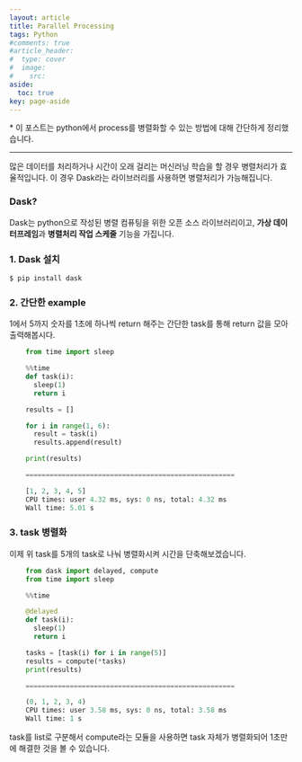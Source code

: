```yaml
---
layout: article
title: Parallel Processing
tags: Python
#comments: true
#article_header:
#  type: cover
#  image:
#    src:
aside:
  toc: true
key: page-aside
---
```


  \* 이 포스트는 python에서 process를 병렬화할 수 있는 방법에 대해 간단하게 정리했습니다.

  ----------------------------------------------------------------------

  많은 데이터를 처리하거나 시간이 오래 걸리는 머신러닝 학습을 할 경우 병렬처리가 효율적입니다. 이 경우 Dask라는 라이브러리를 사용하면 병렬처리가 가능해집니다.

### Dask?

  Dask는 python으로 작성된 병렬 컴퓨팅을 위한 오픈 소스 라이브러리이고, **가상 데이터프레임**과 **병렬처리 작업 스케줄** 기능을 가집니다.

### 1. Dask 설치

    $ pip install dask

### 2. 간단한 example

  1에서 5까지 숫자를 1초에 하나씩 return 해주는 간단한 task를 통해 return 값을 모아 출력해봅시다.

```python
    from time import sleep

    %%time
    def task(i):
      sleep(1)
      return i

    results = []

    for i in range(1, 6):
      result = task(i)
      results.append(result)

    print(results)

    ====================================================

    [1, 2, 3, 4, 5]
    CPU times: user 4.32 ms, sys: 0 ns, total: 4.32 ms
    Wall time: 5.01 s
```

### 3. task 병렬화

  이제 위 task를 5개의 task로 나눠 병렬화시켜 시간을 단축해보겠습니다.

```python
    from dask import delayed, compute
    from time import sleep

    %%time

    @delayed
    def task(i):
      sleep(1)
      return i

    tasks = [task(i) for i in range(5)]
    results = compute(*tasks)
    print(results)

    ====================================================

    (0, 1, 2, 3, 4)
    CPU times: user 3.58 ms, sys: 0 ns, total: 3.58 ms
    Wall time: 1 s
```

  task를 list로 구분해서 compute라는 모듈을 사용하면 task 자체가 병렬화되어 1초만에 해결한 것을 볼 수 있습니다.
